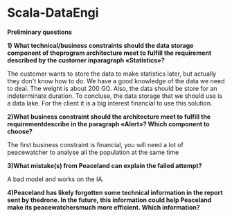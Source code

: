 # Scala-DataEngi


**Preliminary questions**

**1) What technical/business constraints should the data storage component of theprogram architecture meet to fulfill the requirement described by the customer inparagraph «Statistics»?**

  The customer wants to store the data to make statistics later, but actually they don't know how to do. We have a good knowledge of the data we need to deal. The weight is about 200 GO. Also, the data should be store for an indeterminate duration.
  To concluse, the data storage that we should use is a data lake.
  For the client it is a big interest financial to use this solution.

**2)What business constraint should the architecture meet to fulfill the requirementdescribe in the paragraph «Alert»? Which component to choose?**
  
  The first business constraint is financial, you will need a lot of peacewatcher to analyse all the population at the same time

**3)What mistake(s) from Peaceland can explain the failed attempt?**
  
  A bad model and works on the IA.

**4)Peaceland has likely forgotten some technical information in the report sent by thedrone. In the future, this information could help Peaceland make its peacewatchersmuch more efficient. Which information?**
